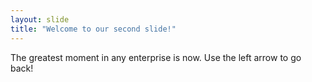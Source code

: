 ```yaml
---
layout: slide
title: "Welcome to our second slide!"
---
```

The greatest moment in any enterprise is now.
Use the left arrow to go back!
